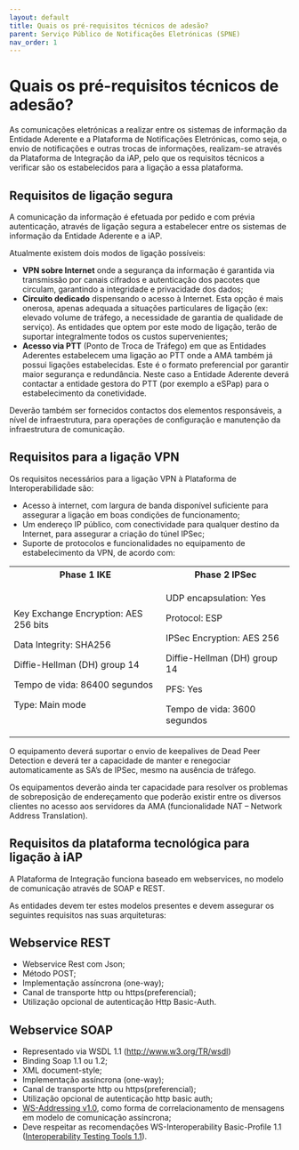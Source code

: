 ```yaml
---
layout: default
title: Quais os pré-requisitos técnicos de adesão?
parent: Serviço Público de Notificações Eletrónicas (SPNE)
nav_order: 1
---
```

# Quais os pré-requisitos técnicos de adesão?

As comunicações eletrónicas a realizar entre os sistemas de informação da Entidade Aderente e a Plataforma de Notificações Eletrónicas, como seja, o envio de notificações e outras trocas de informações, realizam-se através da Plataforma de Integração da iAP, pelo que os requisitos técnicos a verificar são os estabelecidos para a ligação a essa plataforma.

## Requisitos de ligação segura

A comunicação da informação é efetuada por pedido e com prévia autenticação, através de ligação segura a estabelecer entre os sistemas de informação da Entidade Aderente e a iAP.

Atualmente existem dois modos de ligação possíveis:

* **VPN sobre Internet** onde a segurança da informação é garantida via transmissão por canais cifrados e autenticação dos pacotes que circulam, garantindo a integridade e privacidade dos dados;
* **Circuito dedicado** dispensando o acesso à Internet. Esta opção é mais onerosa, apenas adequada a situações particulares de ligação (ex: elevado volume de tráfego, a necessidade de garantia de qualidade de serviço). As entidades que optem por este modo de ligação, terão de suportar integralmente todos os custos supervenientes;
* **Acesso via PTT** (Ponto de Troca de Tráfego) em que as Entidades Aderentes estabelecem uma ligação ao PTT onde a AMA também já possui ligações estabelecidas. Este é o formato preferencial por garantir maior segurança e redundância. Neste caso a Entidade Aderente deverá contactar a entidade gestora do PTT (por exemplo a eSPap) para o estabelecimento da conetividade.

Deverão também ser fornecidos contactos dos elementos responsáveis, a nível de infraestrutura, para operações de configuração e manutenção da infraestrutura de comunicação.

## Requisitos para a ligação VPN

Os requisitos necessários para a ligação VPN à Plataforma de Interoperabilidade são:

* Acesso à internet, com largura de banda disponível suficiente para assegurar a ligação em boas condições de funcionamento;
* Um endereço IP público, com conectividade para qualquer destino da Internet, para assegurar a criação do túnel IPSec;
* Suporte de protocolos e funcionalidades no equipamento de estabelecimento da VPN, de acordo com:


<table>
  <tr>
    <th>Phase 1 IKE</th>
    <th>Phase 2 IPSec</th>
  </tr>
  <tr>
    <td>
      <p>Key Exchange Encryption: AES 256 bits</p>
      <p>Data Integrity: SHA256</p>
      <p>Diffie-Hellman (DH) group 14</p>
      <p>Tempo de vida: 86400 segundos</p>
      <p>Type: Main mode</p>
    </td>
    <td>
      <p>UDP encapsulation: Yes</p>
      <p>Protocol: ESP</p>
      <p>IPSec Encryption: AES 256</p>
      <p>Diffie-Hellman (DH) group 14</p>
      <p>PFS: Yes</p>
      <p>Tempo de vida: 3600 segundos</p>
    </td>
  </tr>
</table>



O equipamento deverá suportar o envio de keepalives de Dead Peer Detection e deverá ter a capacidade de manter e renegociar automaticamente as SA’s de IPSec, mesmo na ausência de tráfego.

Os equipamentos deverão ainda ter capacidade para resolver os problemas de sobreposição de endereçamento que poderão existir entre os diversos clientes no acesso aos servidores da AMA (funcionalidade NAT – Network Address Translation).

## Requisitos da plataforma tecnológica para ligação à iAP

A Plataforma de Integração funciona baseado em webservices, no modelo de comunicação através de SOAP e REST.

As entidades devem ter estes modelos presentes e devem assegurar os seguintes requisitos nas suas arquiteturas:

## Webservice REST

* Webservice Rest com Json;
* Método POST;
* Implementação assíncrona (one-way);
* Canal de transporte http ou https(preferencial);
* Utilização opcional de autenticação Http Basic-Auth.

## Webservice SOAP

* Representado via WSDL 1.1 (http://www.w3.org/TR/wsdl)
* Binding Soap 1.1 ou 1.2;
* XML document-style;
* Implementação assíncrona (one-way);
* Canal de transporte http ou https(preferencial);
* Utilização opcional de autenticação http basic auth;
* [WS-Addressing v1.0](http://www.w3.org/TR/ws-addr-core/), como forma de correlacionamento de mensagens em modelo de comunicação assíncrona;
* Deve respeitar as recomendações WS-Interoperability Basic-Profile 1.1 ([Interoperability Testing Tools 1.1](http://www.ws-i.org/deliverables/testingtools.html)).
